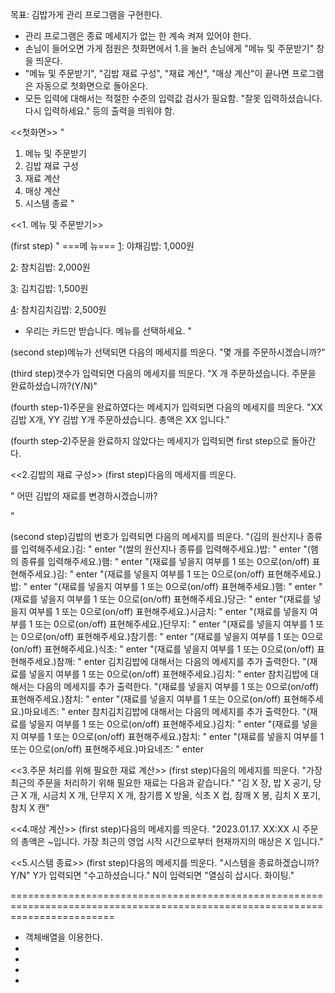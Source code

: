 목표: 김밥가게 관리 프로그램을 구현한다.

- 관리 프로그램은 종료 메세지가 없는 한 계속 켜져 있어야 한다.
- 손님이 들어오면 가게 점원은 첫화면에서 1.을 눌러 손님에게 "메뉴 및 주문받기" 창을 띄운다.
- "메뉴 및 주문받기", "김밥 재료 구성", "재료 계산", "매상 계산"이 끝나면 프로그램은 자동으로 첫화면으로 돌아온다.
- 모든 입력에 대해서는 적절한 수준의 입력값 검사가 필요함. "잘못 입력하셨습니다. 다시 입력하세요." 등의 출력을 띄워야 함.

<<첫화면>>
"
1. 메뉴 및 주문받기
2. 김밥 재료 구성
3. 재료 계산
4. 매상 계산
5. 시스템 종료
"

<<1. 메뉴 및 주문받기>>

(first step)
"
    ===메 뉴===
[1]: 야채김밥: 1,000원

[2]: 참치김밥: 2,000원

[3]: 김치김밥: 1,500원

[4]: 참치김치김밥: 2,500원

   * 우리는 카드만 받습니다.
메뉴를 선택하세요.
                    "
                     
(second step)메뉴가 선택되면 다음의 메세지를 띄운다.
"몇 개를 주문하시겠습니까?"

(third step)갯수가 입력되면 다음의 메세지를 띄운다.
"X 개 주문하셨습니다. 주문을 완료하셨습니까?(Y/N)"

(fourth step-1)주문을 완료하였다는 메세지가 입력되면 다음의 메세지를 띄운다.
"XX 김밥 X개, YY 김밥 Y개 주문하셨습니다. 총액은 XX 입니다."

(fourth step-2)주문을 완료하지 않았다는 메세지가 입력되면 first step으로 돌아간다.


<<2.김밥의 재료 구성>>
(first step)다음의 메세지를 띄운다.

"
어떤 김밥의 재료를 변경하시겠습니까?
 
[1]: 야채김밥

[2]: 참치김밥

[3]: 김치김밥

[4]: 참치김치김밥
				"
				
(second step)김밥의 번호가 입력되면 다음의 메세지를 띄운다.
"(김의 원산지나 종류를 입력해주세요.)김: " enter
"(쌀의 원산지나 종류를 입력해주세요.)밥: " enter
"(햄의 종류를 입력해주세요.)햄: " enter
"(재료를 넣을지 여부를 1 또는 0으로(on/off) 표현해주세요.)김: " enter
"(재료를 넣을지 여부를 1 또는 0으로(on/off) 표현해주세요.)밥: " enter
"(재료를 넣을지 여부를 1 또는 0으로(on/off) 표현해주세요.)햄: " enter
"(재료를 넣을지 여부를 1 또는 0으로(on/off) 표현해주세요.)당근: " enter
"(재료를 넣을지 여부를 1 또는 0으로(on/off) 표현해주세요.)시금치: " enter
"(재료를 넣을지 여부를 1 또는 0으로(on/off) 표현해주세요.)단무지: " enter
"(재료를 넣을지 여부를 1 또는 0으로(on/off) 표현해주세요.)참기름: " enter
"(재료를 넣을지 여부를 1 또는 0으로(on/off) 표현해주세요.)식초: " enter
"(재료를 넣을지 여부를 1 또는 0으로(on/off) 표현해주세요.)참깨: " enter
김치김밥에 대해서는 다음의 메세지를 추가 출력한다.
"(재료를 넣을지 여부를 1 또는 0으로(on/off) 표현해주세요.)김치: " enter
참치김밥에 대해서는 다음의 메세지를 추가 출력한다.
"(재료를 넣을지 여부를 1 또는 0으로(on/off) 표현해주세요.)참치: " enter
"(재료를 넣을지 여부를 1 또는 0으로(on/off) 표현해주세요.)마요네즈: " enter
참치김치김밥에 대해서는 다음의 메세지를 추가 출력한다.
"(재료를 넣을지 여부를 1 또는 0으로(on/off) 표현해주세요.)김치: " enter
"(재료를 넣을지 여부를 1 또는 0으로(on/off) 표현해주세요.)참치: " enter
"(재료를 넣을지 여부를 1 또는 0으로(on/off) 표현해주세요.)마요네즈: " enter
   
<<3.주문 처리를 위해 필요한 재료 계산>>
(first step)다음의 메세지를 띄운다.
"가장 최근의 주문을 처리하기 위해 필요한 재료는 다음과 같습니다."
"김 X 장, 밥 X 공기, 당근 X 개, 시금치 X 개, 단무지 X 개, 참기름 X 방울, 식초 X 컵, 참깨 X 봉, 김치 X 포기, 참치 X 캔" 

<<4.매상 계산>>
(first step)다음의 메세지를 띄운다.
"2023.01.17. XX:XX 시 주문의 총액은 ~입니다. 가장 최근의 영업 시작 시간으로부터 현재까지의 매상은 X 입니다."

<<5.시스템 종료>>
(first step)다음의 메세지를 띄운다.
"시스템을 종료하겠습니까? Y/N" 
Y가 입력되면 "수고하셨습니다."
N이 입력되면 "열심히 삽시다. 화이팅."

==============================================================================================================================
- 객체배열을 이용한다.
- 
- 
- 
- 